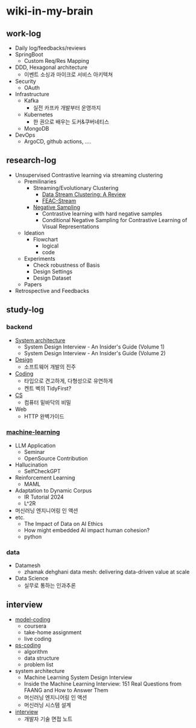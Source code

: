 # wiki-in-my-brain

## work-log
- Daily log/feedbacks/reviews
- SpringBoot
  - Custom Req/Res Mapping  
- DDD, Hexagonal architecture
  - 이벤트 소싱과 마이크로 서비스 아키텍쳐
- Security
  - OAuth
- Infrastructure
  - Kafka
    - 실전 카프카 개발부터 운영까지
  - Kubernetes
    - 한 권으로 배우는 도커&쿠버네티스
  - MongoDB
- DevOps
  - ArgoCD, github actions, ....
  


## research-log
- Unsupervised Contrastive learning via streaming clustering
    - Premilinaries
      - Streaming/Evolutionary Clustering
        - [Data Stream Clustering: A Review](https://github.com/2jimoo/wiki-in-my-brain/blob/main/research-log/Data_Stream_Clustering_A_Review.md)
        - [FEAC-Stream](https://github.com/2jimoo/wiki-in-my-brain/blob/main/research-log/FEAC-Stream.md)
      - [Negative Sampling](https://github.com/2jimoo/wiki-in-my-brain/blob/main/research-log/Negative_Sampling.md)
        - Contrastive learning with hard negative samples
        - Conditional Negative Sampling for Contrastive Learning of Visual Representations
    - Ideation
        - Flowchart
            - logical
            - code
    - Experiments
        - Check robustness of Basis
        - Design Settings
        - Design Dataset
    - Papers
- Retrospective and Feedbacks
        
        
## study-log
### backend
- [System architecture](https://github.com/2jimoo/wiki-in-my-brain/tree/main/study-log/backend/architecture)
    - System Design Interview - An Insider's Guide (Volume 1)
    - System Design Interview - An Insider's Guide (Volume 2)
- [Design](https://github.com/2jimoo/wiki-in-my-brain/tree/main/study-log/backend/design)
    - 소프트웨어 개발의 진주 
- [Coding](https://github.com/2jimoo/wiki-in-my-brain/tree/main/study-log/backend/coding)
    - 타입으로 견고하게, 다형성으로 유연하게
    - 켄트 벡의 TidyFirst?
- [CS](https://github.com/2jimoo/wiki-in-my-brain/tree/main/study-log/backend/cs)
    - 컴퓨터 밑바닥의 비밀
- Web
    - HTTP 완벽가이드 

### [machine-learning](https://github.com/2jimoo/wiki-in-my-brain/tree/main/study-log/machine-learning)
- LLM Application
    - Seminar
    - OpenSource Contribution
- Hallucination
    - SelfCheckGPT
- Reinforcement Learning
    - MAML
- Adaptation to Dynamic Corpus
    - IR Tutorial 2024 
    - L^2R
- 머신러닝 엔지니어링 인 액션
- etc.
    - The Impact of Data on AI Ethics
    - How might embedded AI impact human cohesion?
    - python
    
### data
- Datamesh
    - zhamak dehghani data mesh: delivering data-driven value at scale
- Data Science
    - 실무로 통하는 인과추론
    
## interview
- [model-coding](https://github.com/2jimoo/wiki-in-my-brain/tree/main/interview/model-coding)
  - coursera
  - take-home assignment
  - live coding
- [ps-coding](https://github.com/2jimoo/wiki-in-my-brain/tree/main/interview/ps-coding)
  - algorithm
  - data structure
  - problem list 
- system architecture
    - Machine Learning System Design Interview 
    - Inside the Machine Learning Interview: 151 Real Questions from FAANG and How to Answer Them
    - 머신러닝 엔지니어링 인 액션
    - 머신러닝 시스템 설계
- [interview](https://github.com/2jimoo/wiki-in-my-brain/tree/main/interview/interview)
    -  개발자 기술 면접 노트
